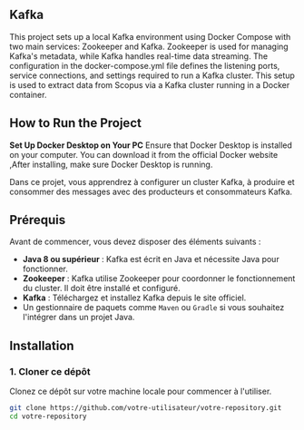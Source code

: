  
## Kafka

This project sets up a local Kafka environment using Docker Compose with two main services: Zookeeper and Kafka. Zookeeper is used for managing Kafka's metadata, while Kafka handles real-time data streaming. The configuration in the docker-compose.yml file defines the listening ports, service connections, and settings required to run a Kafka cluster. This setup is used to extract data from Scopus via a Kafka cluster running in a Docker container.

##  How to Run the Project

**Set Up Docker Desktop on Your PC** Ensure that Docker Desktop is installed on your computer. You can download it from the official Docker website ,After installing, make sure Docker Desktop is running.

Dans ce projet, vous apprendrez à configurer un cluster Kafka, à produire et consommer des messages avec des producteurs et consommateurs Kafka.

## Prérequis

Avant de commencer, vous devez disposer des éléments suivants :

- **Java 8 ou supérieur** : Kafka est écrit en Java et nécessite Java pour fonctionner.
- **Zookeeper** : Kafka utilise Zookeeper pour coordonner le fonctionnement du cluster. Il doit être installé et configuré.
- **Kafka** : Téléchargez et installez Kafka depuis le site officiel.
- Un gestionnaire de paquets comme `Maven` ou `Gradle` si vous souhaitez l'intégrer dans un projet Java.

## Installation

### 1. Cloner ce dépôt

Clonez ce dépôt sur votre machine locale pour commencer à l'utiliser.

```bash
git clone https://github.com/votre-utilisateur/votre-repository.git
cd votre-repository

